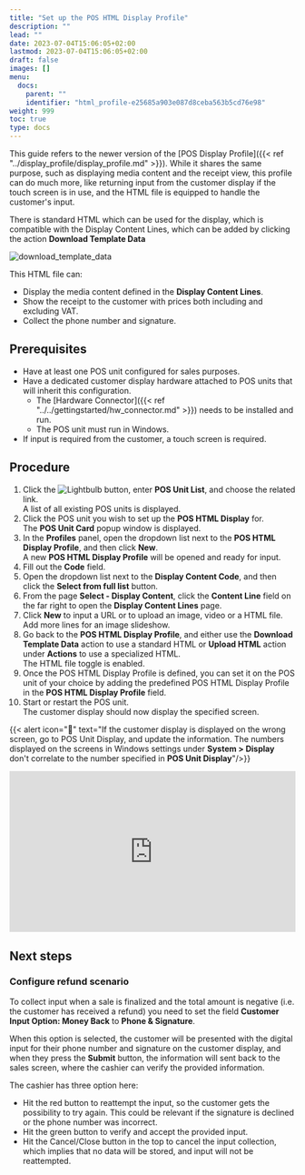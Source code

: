 ```yaml
---
title: "Set up the POS HTML Display Profile"
description: ""
lead: ""
date: 2023-07-04T15:06:05+02:00
lastmod: 2023-07-04T15:06:05+02:00
draft: false
images: []
menu:
  docs:
    parent: ""
    identifier: "html_profile-e25685a903e087d8ceba563b5cd76e98"
weight: 999
toc: true
type: docs
---
```


This guide refers to the newer version of the [POS Display Profile]({{< ref "../display_profile/display_profile.md" >}}). While it shares the same purpose, such as displaying media content and the receipt view, this profile can do much more, like returning input from the customer display if the touch screen is in use, and the HTML file is equipped to handle the customer's input.
 
There is standard HTML which can be used for the display, which is compatible with the Display Content Lines, which can be added by clicking the action **Download Template Data**

![download_template_data](download_template_data_html.PNG)

This HTML file can:

- Display the media content defined in the **Display Content Lines**.
- Show the receipt to the customer with prices both including and excluding VAT.
- Collect the phone number and signature.

## Prerequisites

 - Have at least one POS unit configured for sales purposes.
 - Have a dedicated customer display hardware attached to POS units that will inherit this configuration.
    - The [Hardware Connector]({{< ref "../../gettingstarted/hw_connector.md" >}}) needs to be installed and run.
    - The POS unit must run in Windows.
 - If input is required from the customer, a touch screen is required.

## Procedure 

1. Click the  ![Lightbulb](Lightbulb_icon.PNG) button, enter **POS Unit List**, and choose the related link.      
   A list of all existing POS units is displayed. 
2. Click the POS unit you wish to set up the **POS HTML Display** for.   
   The **POS Unit Card** popup window is displayed.
3. In the **Profiles** panel, open the dropdown list next to the **POS HTML Display Profile**, and then click **New**.      
   A new **POS HTML Display Profile** will be opened and ready for input.
4. Fill out the **Code** field.
5. Open the dropdown list next to the **Display Content Code**, and then click the **Select from full list** button.    
6. From the page **Select - Display Content**, click the **Content Line** field on the far right to open the **Display Content Lines** page.   
7. Click **New** to input a URL or to upload an image, video or a HTML file.    
   Add more lines for an image slideshow.
8. Go back to the **POS HTML Display Profile**, and either use the **Download Template Data** action to use a standard HTML or **Upload HTML** action under **Actions** to use a specialized HTML.    
   The HTML file toggle is enabled.
9. Once the POS HTML Display Profile is defined, you can set it on the POS unit of your choice by adding the predefined POS HTML Display Profile in the **POS HTML Display Profile** field.
10. Start or restart the POS unit.   
   The customer display should now display the specified screen.

{{< alert icon="📝" text="If the customer display is displayed on the wrong screen, go to POS Unit Display, and update the information. The numbers displayed on the screens in Windows settings under **System > Display** don't correlate to the number specified in **POS Unit Display**"/>}}


<div style="position: relative; overflow: hidden; padding-top: 56.25%;"><iframe src="https://share.synthesia.io/embeds/videos/48a111db-645a-4ab4-85b6-4551b787b45f" loading="lazy" title="Synthesia video player - New Feature: Customer Display" allow="encrypted-media; fullscreen;" style="position: absolute; width: 100%; height: 100%; top: 0; left: 0; border: none; padding: 0; margin: 0; overflow:hidden;"></iframe></div>

## Next steps

### Configure refund scenario

To collect input when a sale is finalized and the total amount is negative (i.e. the customer has received a refund) you need to set the field **Customer Input Option: Money Back** to **Phone & Signature**.

When this option is selected, the customer will be presented with the digital input for their phone number and signature on the customer display, and when they press the **Submit** button, the information will sent back to the sales screen, where the cashier can verify the provided information. 

The cashier has three option here:

- Hit the red button to reattempt the input, so the customer gets the possibility to try again. This could be relevant if the signature is declined or the phone number was incorrect. 
- Hit the green button to verify and accept the provided input.
- Hit the Cancel/Close button in the top to cancel the input collection, which implies that no data will be stored, and input will not be reattempted. 


